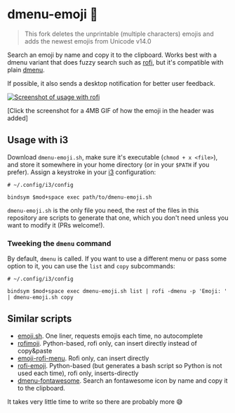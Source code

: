 # dmenu-emoji 💃

> This fork deletes the unprintable (multiple characters) emojis and adds the newest emojis from Unicode v14.0

Search an emoji by name and copy it to the clipboard. Works best with a dmenu variant that does fuzzy search such as [rofi](https://github.com/DaveDavenport/rofi), but it's compatible with plain [dmenu](https://tools.suckless.org/dmenu/).

If possible, it also sends a desktop notification for better user feedback.

[![Screenshot of usage with rofi](https://i.imgur.com/rJ64CI3.png)](https://i.imgur.com/E6kJHGL.gifv)

[Click the screenshot for a 4MB GIF of how the emoji in the header was added]

## Usage with i3

Download `dmenu-emoji.sh`, make sure it's executable (`chmod + x <file>`), and store it somewhere in your home directory (or in your `$PATH` if you prefer). Assign a keystroke in your [i3](https://i3wm.org/) configuration:

```
# ~/.config/i3/config

bindsym $mod+space exec path/to/dmenu-emoji.sh
```

`dmenu-emoji.sh` is the only file you need, the rest of the files in this repository are scripts to generate that one, which you don't need unless you want to modify it (PRs welcome!).

### Tweeking the `dmenu` command

By default, `dmenu` is called. If you want to use a different menu or pass some option to it, you can use the `list` and `copy` subcommands:

```
# ~/.config/i3/config

bindsym $mod+space exec dmenu-emoji.sh list | rofi -dmenu -p 'Emoji: ' | dmenu-emoji.sh copy
```

## Similar scripts

* [emoji.sh](https://gist.github.com/markmandel/546fc099590f1c08fa936795ac9da143). One liner, requests emojis each time, no autocomplete
* [rofimoji](https://github.com/fdw/rofimoji). Python-based, rofi only, can insert directly instead of copy&paste
* [emoji-rofi-menu](https://github.com/rob-a-bolton/emoji-rofi-menu). Rofi only, can insert directly
* [rofi-emoji](https://github.com/hatzel/rofi-emoji/). Python-based (but generates a bash script so Python is not used each time), rofi only, inserts-directly
* [dmenu-fontawesome](https://github.com/4khi1/dmenu-fontawesome). Search an fontawesome icon by name and copy it to the clipboard.

It takes very little time to write so there are probably more 😅

